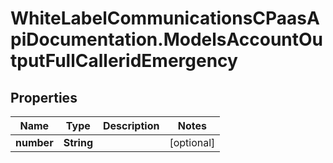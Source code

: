 # WhiteLabelCommunicationsCPaasApiDocumentation.ModelsAccountOutputFullCalleridEmergency

## Properties

Name | Type | Description | Notes
------------ | ------------- | ------------- | -------------
**number** | **String** |  | [optional] 



